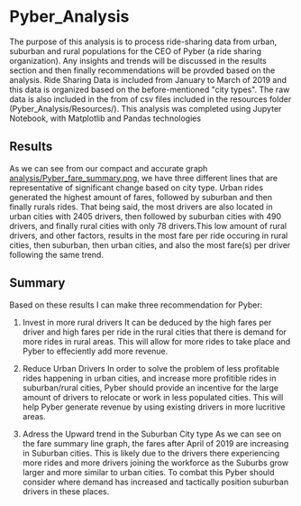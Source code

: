 # Pyber_Analysis
The purpose of this analysis is to process ride-sharing data from urban, suburban and rural populations for the CEO of Pyber (a ride sharing organization). Any insights and trends will be discussed in the results section and then finally recommendations will be provded based on the analysis. Ride Sharing Data is included from January to March of 2019 and this data is organized based on the before-mentioned "city types". The raw data is also included in the from of csv files included in the resources folder (Pyber_Analysis/Resources/). This analysis was completed using Jupyter Notebook, with Matplotlib and Pandas technologies
## Results 
As we can see from our compact and accurate graph [analysis/Pyber_fare_summary.png](analysis/Pyber_fare_summary.png), we have three different lines that are representative of 
significant change based on city type. Urban rides generated the highest amount of fares, followed by suburban and then finally rurals rides. That being said, the most drivers
are also located in urban cities with 2405 drivers, then followed by suburban cities with 490 drivers, and finally rural cities with only 78 drivers.This low amount of rural drivers, and other factors, results in the most fare per ride occuring in rural cities, then suburban, then urban cities, and also the most fare(s) per driver following the same trend. 

## Summary 
Based on these results I can make three recommendation for Pyber:
1. Invest in more rural drivers 
It can be deduced by the high fares per driver and high fares per ride in the rural cities that there is demand for more rides in rural areas. This will allow for more rides to take place and Pyber to effeciently add more revenue.

2. Reduce Urban Drivers
In order to solve the problem of less profitable rides happening in urban cities, and increase more profitible rides in suburban/rural cities, Pyber should provide an incentive for the large amount of drivers to relocate or work in less populated cities. This will help Pyber generate revenue by using existing drivers in more lucritive areas.

3. Adress the Upward trend in the Suburban City type 
As we can see on the fare summary line graph, the fares after April of 2019 are increasing in Suburban cities. This is likely due to the drivers there experiencing more rides and more drivers joining the workforce as the Suburbs grow larger and more similar to urban cities. To combat this Pyber should consider where demand has increased and tactically position suburban drivers in these places. 
